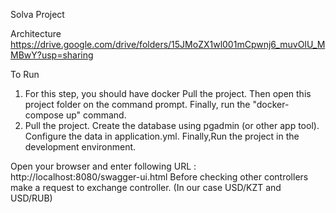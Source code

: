 Solva Project

Architecture
https://drive.google.com/drive/folders/15JMoZX1wl001mCpwnj6_muvOIU_MMBwY?usp=sharing

To Run

1)
    For this step, you should have docker
    Pull  the project.
    Then open this project folder on the command prompt.
    Finally, run the "docker-compose up" command.
2)
    Pull the project.
    Create the database using pgadmin (or other app tool).
    Configure the data in application.yml.
    Finally,Run the project in the development environment.
 

Open your browser and enter following URL : http://localhost:8080/swagger-ui.html
Before checking other controllers make a request to exchange controller. (In our case  USD/KZT and USD/RUB)


